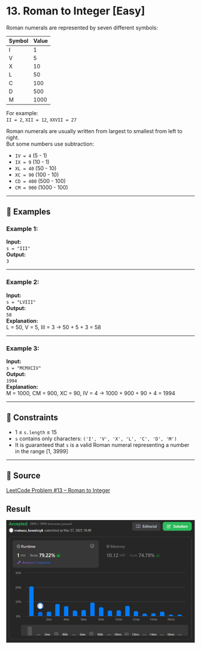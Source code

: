 # 13. Roman to Integer [Easy]

Roman numerals are represented by seven different symbols:

| Symbol | Value |
|--------|-------|
| I      | 1     |
| V      | 5     |
| X      | 10    |
| L      | 50    |
| C      | 100   |
| D      | 500   |
| M      | 1000  |

For example:  
`II = 2`, `XII = 12`, `XXVII = 27`

Roman numerals are usually written from largest to smallest from left to right.  
But some numbers use subtraction:

- `IV = 4` (5 - 1)  
- `IX = 9` (10 - 1)  
- `XL = 40` (50 - 10)  
- `XC = 90` (100 - 10)  
- `CD = 400` (500 - 100)  
- `CM = 900` (1000 - 100)

---

## 🧪 Examples

### Example 1:
**Input:**  
`s = "III"`  
**Output:**  
`3`  

---

### Example 2:
**Input:**  
`s = "LVIII"`  
**Output:**  
`58`  
**Explanation:**  
L = 50, V = 5, III = 3 → 50 + 5 + 3 = 58

---

### Example 3:
**Input:**  
`s = "MCMXCIV"`  
**Output:**  
`1994`  
**Explanation:**  
M = 1000, CM = 900, XC = 90, IV = 4 → 1000 + 900 + 90 + 4 = 1994

---

## 📌 Constraints
- 1 ≤ `s.length` ≤ 15  
- `s` contains only characters: `('I', 'V', 'X', 'L', 'C', 'D', 'M')`  
- It is guaranteed that `s` is a valid Roman numeral representing a number in the range [1, 3999]

---

## 🔗 Source  
[LeetCode Problem #13 – Roman to Integer](https://leetcode.com/problems/roman-to-integer/)

## Result  
![LeetCode Result](../assets/romanToInteger.png)
